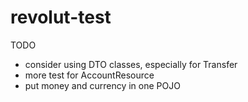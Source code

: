 # revolut-test

TODO
 - consider using DTO classes, especially for Transfer 
 - more test for AccountResource
 - put money and currency in one POJO
